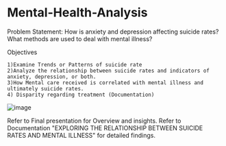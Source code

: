 # Mental-Health-Analysis
 Problem Statement: How is anxiety and depression affecting suicide rates?
                                                  What methods are used to deal with mental illness?

 Objectives

    1)Examine Trends or Patterns of suicide rate
    2)Analyze the relationship between suicide rates and indicators of anxiety, depression, or both.
    3)How Mental care received is correlated with mental illness and ultimately suicide rates.
    4) Disparity regarding treatment (Documentation)
![image](https://github.com/Vasant19/Mental-Health-Analysis/assets/156726321/cb8d2008-7fca-4131-8030-500aba9a79ee)


Refer to Final presentation for Overview and insights.
Refer to Documentation "EXPLORING THE RELATIONSHIP BETWEEN SUICIDE RATES AND MENTAL ILLNESS" for detailed findings.
